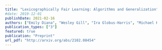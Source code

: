 ```yaml
---
title: "Lexicographically Fair Learning: Algorithms and Generalization"
#date: 2019-12-01
publishDate: 2021-02-16
authors: ["Emily Diana", "Wesley Gill", "Ira Globus-Harris", "Michael Kearns", "Aaron Roth", "Saeed Sharifi-Malvajerdi"]
publication_types: ["3"]
featured: true 
publication: "Preprint"
url_pdf: "http://arxiv.org/abs/2102.08454"
---
```


